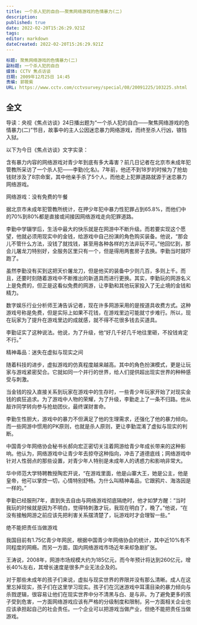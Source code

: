 ```yaml
---
title: 一个杀人犯的自白——聚焦网络游戏的色情暴力(二)
description:
published: true
date: 2022-02-20T15:26:29.921Z
tags:
editor: markdown
dateCreated: 2022-02-20T15:26:29.921Z
---
```


```YAML
标题: 聚焦网络游戏的色情暴力(二)
副标题: 一个杀人犯的自白
媒体: CCTV 焦点访谈
日期: 2009年12月25日 14:45
责编: 郭筱紫
URL: https://www.cctv.com/cctvsurvey/special/08/20091225/103225.shtml
```

## 全文

导读：央视《焦点访谈》24日播出题为“一个杀人犯的自白——聚焦网络游戏的色情暴力(二)”节目，故事中的主人公因迷恋暴力网络游戏，而终至杀人行凶，锒铛入狱。

以下为今日《焦点访谈》文字实录：

含有暴力内容的网络游戏对青少年到底有多大毒害？前几日记者在北京市未成年犯管教所采访了一个杀人犯——李勤(化名)。7年前，他还不到18岁的时候为了抢劫钱财涉及了8宗命案，其中他亲手杀了5个人，而他走上犯罪道路就源于迷恋暴力网络游戏。

网络游戏：没有免费的午餐

据北京市未成年犯管教所统计，在押少年犯中暴力性犯罪占到65.8%，而他们中的70%到80%都是直接或间接因网络游戏走向犯罪道路。

李勤中学辍学后，生活中最大的快乐就是在网游中不断升级。而若要实现这个愿望，他就必须用现实中的金钱，给游戏中自己扮演的角色购买装备。他说，“那会儿不管什么方法，没钱了就找钱，甚至用各种各样的方法非玩不可。”他回忆到，那会儿屠龙刀特别好，全服务区里只有一个，但是得用两套房子去换。李勤当时就吓跑了。

虽然李勤没有买到这把天价屠龙刀，但是他买的装备中少则几百，多则上千。而且，还要时刻随着游戏中不断推出的新道具而进行更换。其实，李勤玩的网游名义上是免费的，但正是这看似免费的网游，让李勤和其他玩家投入了无止境的金钱和精力。

数字娱乐行业分析师王涛告诉记者，现在许多网游采用的是按道具收费方式。这种游戏号称是免费，但是实际上如果不花钱，在游戏里边可能就寸步难行。所以，现在玩家为了提升在游戏里边的成就感，就不得不花很多钱去买道具。

李勤证实了这种说法。他说，为了升级，他“好几千好几千地往里砸，不投钱肯定不行。”

精神毒品：迷失在虚拟与现实之间

随着科技的进步，虚拟游戏的仿真程度越来越高。其中的角色扮演模式，更是让玩家与游戏紧密契合。它就如同一个并行的世界，给人们提供超出现实世界的种种感受与刺激。

当金钱的投入直接关系到玩家在游戏中的生存时，一些青少年玩家开始了对现实金钱的疯狂追求。为了游戏中人物的荣耀，为了升级，李勤走上了一条不归路。他从敲诈同学转向参与抢劫团伙，最终谋财害命。

李勤生性胆大，游戏中的暴力不但满足了他的生理需求，还强化了他的暴力倾向。而一些网游中惯用的PK原则，也就是杀人原则，更让李勤混淆了虚拟与现实的判断。

中国青少年网络协会秘书长郝向宏正密切关注着网游给青少年成长带来的这种影响。他认为，网络游戏中让青少年去掠夺这种指向，冲击了道德底线；网络游戏中针对人性弱点的那些设置，对青少年人特别是未成年人的诱惑力和影响非常大。

华中师范大学特聘教授陶宏开说，“在游戏里面，他是山寨大王，她是公主，他是皇帝，他可以掌控一切，心情特别舒畅。为什么叫精神毒品，它跟鸦片、海洛因是一样的。”

李勤已经服刑7年，直到失去自由与网络游戏彻底隔绝时，他才如梦方醒：“当时我玩的时候就是因为不明白，觉得特刺激才玩，我现在明白了，晚了。”他说，“在没有接触网游之前应该先把利害关系摆清楚了，玩游戏时才会理智一些。”

绝不能把责任当做游戏

我国目前有1.75亿青少年网民，根据中国青少年网络协会的统计，其中近10%有不同程度的网瘾。而另一方面，国内网络游戏市场近年来却急剧扩张。

王涛说，2008年，网游市场规模大约为185亿元，而今年预计将达到260亿元，增长40%左右，其增长速度是很多产业无法企及的。

对于那些未成年的孩子们来说，虚拟与现实世界的界限并没有那么清晰。成人在这里忘掉现实，孩子们在这里学习现实。孩子们在沉迷游戏中耳濡目染的暴力倾向与杀戮逻辑，很容易让他们在现实世界中分不清黑与白、是与非。为了避免更多的孩子受到危害，一方面网络游戏应该有严格的分级制度和限制，另一方面相关企业也应该承担起自己的社会责任。一个企业可以把游戏当做产业，但绝不能把责任当做游戏。
